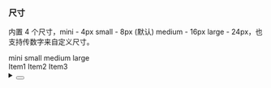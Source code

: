 ### 尺寸

内置 4 个尺寸，<yc-tag>mini - 4px</yc-tag> <yc-tag>small - 8px (默认)</yc-tag> <yc-tag>medium - 16px</yc-tag> <yc-tag>large - 24px</yc-tag>，也支持传数字来自定义尺寸。

<div class="cell-demo vp-raw">
  <div>
    <div style="marginBottom: 20px">
      <yc-radio-group v-model="size" type='button'>
        <yc-radio value="mini">mini</yc-radio>
        <yc-radio value="small">small</yc-radio>
        <yc-radio value="medium">medium</yc-radio>
        <yc-radio value="large">large</yc-radio>
      </yc-radio-group>
    </div>
    <yc-space :size="size">
      <yc-button type="primary">Item1</yc-button>
      <yc-button type="primary">Item2</yc-button>
      <yc-button type="primary">Item3</yc-button>
    </yc-space>
  </div>
</div>

<script setup>
import { ref } from 'vue';
const size = ref('medium');
</script>

<details>
<summary>
 <button class="code-btn"  >
    <icon-code />
 </button>
</summary>

```vue
<template>
  <div>
    <div style="marginBottom: 20px">
      <yc-radio-group
        v-model="size"
        type="button">
        <yc-radio value="mini">mini</yc-radio>
        <yc-radio value="small">small</yc-radio>
        <yc-radio value="medium">medium</yc-radio>
        <yc-radio value="large">large</yc-radio>
      </yc-radio-group>
    </div>
    <yc-space :size="size">
      <yc-button type="primary">Item1</yc-button>
      <yc-button type="primary">Item2</yc-button>
      <yc-button type="primary">Item3</yc-button>
    </yc-space>
  </div>
</template>

<script setup>
import { ref } from 'vue';
const size = ref('medium');
</script>
```

</details>
